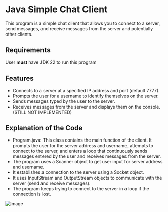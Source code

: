 # Java Simple Chat Client

This program is a simple chat client that allows you to connect to a server, send messages, and receive messages from the server and potentially other clients.

## Requirements
User __must__ have JDK 22 to run this program 

## Features
- Connects to a server at a specified IP address and port (default 7777).
- Prompts the user for a username to identify themselves on the server.
- Sends messages typed by the user to the server.
- Receives messages from the server and displays them on the console. (STILL NOT IMPLEMENTED)

## Explanation of the Code
- Program.java: This class contains the main function of the client. It prompts the user for the server address and username, attempts to connect to the server, and enters a loop that continuously sends messages entered by the user and receives messages from the server.
- The program uses a Scanner object to get user input for server address and username.
- It establishes a connection to the server using a Socket object.
- It uses InputStream and OutputStream objects to communicate with the server (send and receive messages).
- The program keeps trying to connect to the server in a loop if the connection is lost.

![image](https://github.com/Civermau/GroupChatClient/assets/66493296/ea633f81-2cf7-4441-be01-a1a316f848b9)

